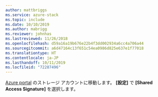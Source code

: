 ```yaml
---
author: mattbriggs
ms.service: azure-stack
ms.topic: include
ms.date: 10/10/2019
ms.author: mabrigg
ms.reviewer: johnhas
ms.lastreviewed: 11/26/2018
ms.openlocfilehash: d59a16a19b676e22b4f3dd002934a6cc4a706a44
ms.sourcegitcommit: a6d47164c13f651c54ea0986d825e637e1f77018
ms.translationtype: HT
ms.contentlocale: ja-JP
ms.lasthandoff: 10/11/2019
ms.locfileid: "72287496"
---
```

[Azure portal](https://portal.azure.com/) のストレージ アカウントに移動します。 **[設定]** で **[Shared Access Signature]** を選択します。
